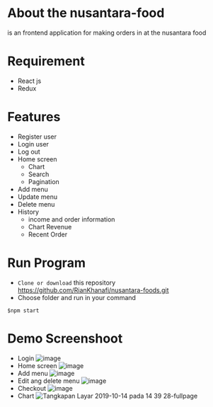 # About the nusantara-food
is an frontend application for making orders in at the nusantara food

# Requirement
- React js
- Redux

# Features
* Register user
* Login user
* Log out
* Home screen
  - Chart
  - Search
  - Pagination
* Add menu
* Update menu
* Delete menu
* History
  - income and order information
  - Chart Revenue
  - Recent Order

# Run Program 
  - `Clone or download` this repository https://github.com/RianKhanafi/nusantara-foods.git
  - Choose folder and run in your command
  ```
  $npm start
  ```
# Demo Screenshoot
- Login
![image](https://user-images.githubusercontent.com/51011550/66734754-82477a80-ee8e-11e9-8e70-ccd506a66675.png)
- Home screen
![image](https://user-images.githubusercontent.com/51011550/66734949-347f4200-ee8f-11e9-8b44-fecc447f4e24.png)
- Add menu
![image](https://user-images.githubusercontent.com/51011550/66735163-cedf8580-ee8f-11e9-8ddb-9ec7046ff452.png)
- Edit ang delete menu
![image](https://user-images.githubusercontent.com/51011550/66735864-c1c39600-ee91-11e9-9c97-6777273b5655.png)
- Checkout
![image](https://user-images.githubusercontent.com/51011550/66734976-4a8d0280-ee8f-11e9-9f5e-3dfe6ec569b2.png)
- Chart
![Tangkapan Layar 2019-10-14 pada 14 39 28-fullpage](https://user-images.githubusercontent.com/51011550/66735471-a1dfa280-ee90-11e9-9f9b-ece37e9636cb.png)
